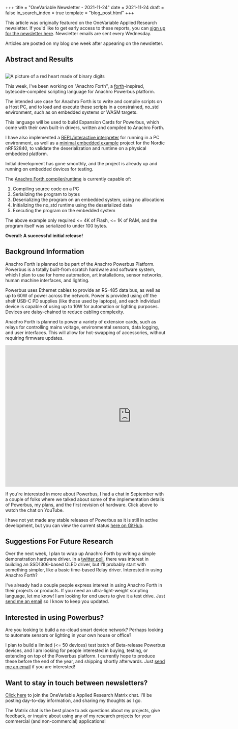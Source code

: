 +++
title = "OneVariable Newsletter - 2021-11-24"
date = 2021-11-24
draft = false
in_search_index = true
template = "blog_post.html"
+++

This article was originally featured on the OneVariable Applied Research newsletter. If you'd like to get early access to these reports, you can [sign up for the newsletter here]. Newsletter emails are sent every Wednesday.

Articles are posted on my blog one week after appearing on the newsletter.

[sign up for the newsletter here]: https://confirmsubscription.com/h/y/258F2744861ED5E1

## Abstract and Results

![]()

<img src="../images/nwsltr-2021-11-24-1.jpg" alt="A picture of a red heart made of binary digits">

This week, I've been working on "Anachro Forth", a [forth]-inspired, bytecode-compiled scripting language for Anachro Powerbus platform.

[forth]: https://en.wikipedia.org/wiki/Forth_(programming_language)

The intended use case for Anachro Forth is to write and compile scripts on a Host PC, and to load and execute these scripts in a constrained, no_std environment, such as on embedded systems or WASM targets.

<!-- more -->

This language will be used to build Expansion Cards for Powerbus, which come with their own built-in drivers, written and compiled to Anachro Forth.

I have also implemented a [REPL/interactive interpreter] for running in a PC environment, as well as a [minimal embedded example] project for the Nordic nRF52840, to validate the deserialization and runtime on a physical embedded platform.

[REPL/interactive interpreter]: https://github.com/anachro-rs/anachro-forth/blob/6870ac4ce32e144fbad2f5379038eb34293b6489/host/src/main.rs
[minimal embedded example]: https://github.com/anachro-rs/anachro-forth/blob/6870ac4ce32e144fbad2f5379038eb34293b6489/emb-playground/src/bin/forth.rs

Initial development has gone smoothly, and the project is already up and running on embedded devices for testing.

The [Anachro Forth compiler/runtime] is currently capable of:

[Anachro Forth compiler/runtime]: https://crates.io/crates/anachro-forth-core

1. Compiling source code on a PC
2. Serializing the program to bytes
3. Deserializing the program on an embedded system, using no allocations
4. Initializing the no_std runtime using the deserialized data
5. Executing the program on the embedded system

The above example only required <= 4K of Flash, <= 1K of RAM, and the program itself was serialized to under 100 bytes.

**Overall: A successful initial release!**


## Background Information

Anachro Forth is planned to be part of the Anachro Powerbus Platform. Powerbus is a totally built-from scratch hardware and software system, which I plan to use for home automation, art installations, sensor networks, human machine interfaces, and lighting.

Powerbus uses Ethernet cables to provide an RS-485 data bus, as well as up to 60W of power across the network. Power is provided using off the shelf USB-C PD supplies (like those used by laptops), and each individual device is capable of using up to 10W for automation or lighting purposes. Devices are daisy-chained to reduce cabling complexity.

Anachro Forth is planned to power a variety of extension cards, such as relays for controlling mains voltage, environmental sensors, data logging, and user interfaces. This will allow for hot-swapping of accessories, without requiring firmware updates.

<iframe width="790" height="444" src="https://www.youtube.com/embed/bJ_6VCKuMi8" title="YouTube video player" frameborder="0" allow="accelerometer; autoplay; clipboard-write; encrypted-media; gyroscope; picture-in-picture" allowfullscreen></iframe>

If you're interested in more about Powerbus, I had a chat in September with a couple of folks where we talked about some of the implementation details of Powerbus, my plans, and the first revision of hardware. Click above to watch the chat on YouTube.

I have not yet made any stable releases of Powerbus as it is still in active development, but you can view the current status [here on GitHub].

[here on GitHub]: https://github.com/anachro-rs/powerbus


## Suggestions For Future Research

Over the next week, I plan to wrap up Anachro Forth by writing a simple demonstration hardware driver. In a [twitter poll], there was interest in building an SSD1306-based OLED driver, but I'll probably start with something simpler, like a basic time-based Relay driver.
Interested in using Anachro Forth?

[twitter poll]: https://twitter.com/bitshiftmask/status/1462917250147655687

I've already had a couple people express interest in using Anachro Forth in their projects or products. If you need an ultra-light-weight scripting language, let me know! I am looking for end users to give it a test drive. Just [send me an email] so I know to keep you updated.

[send me an email]: mailto:newsletter@onevariable.com

## Interested in using Powerbus?

Are you looking to build a no-cloud smart device network? Perhaps looking to automate sensors or lighting in your own house or office?

I plan to build a limited (<= 50 devices) test batch of Beta-release Powerbus devices, and I am looking for people interested in buying, testing, or extending on top of the Powerbus platform. I currently hope to produce these before the end of the year, and shipping shortly afterwards. Just [send me an email] if you are interested!

## Want to stay in touch between newsletters?

[Click here] to join the OneVariable Applied Research Matrix chat. I'll be posting day-to-day information, and sharing my thoughts as I go.

[Click here]: https://matrix.to/#/#onevariable:matrix.org

The Matrix chat is the best place to ask questions about my projects, give feedback, or inquire about using any of my research projects for your commercial (and non-commercial) applications!
